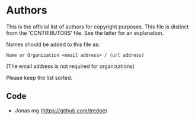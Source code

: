 # Authors

This is the official list of authors for copyright purposes.
This file is distinct from the 'CONTRIBUTORS' file. See the latter for an explanation.

Names should be added to this file as:

    Name or Organization <email address> / (url address)

(The email address is not required for organizations)

Please keep the list sorted.

## Code

* Jonas mg (https://github.com/tredoe)